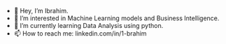 - 👋 Hey, I’m Ibrahim.
- 👀 I’m interested in Machine Learning models and Business Intelligence. 
- 🌱 I’m currently learning Data Analysis using python.
- 📫 How to reach me: linkedin.com/in/1-brahim


<!---
1-brahim/1-brahim is a ✨ special ✨ repository because its `README.md` (this file) appears on your GitHub profile.
You can click the Preview link to take a look at your changes.
--->
